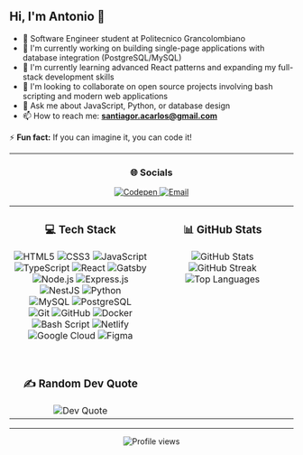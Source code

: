 <!-- Header & Introduction -->
## Hi, I'm Antonio 👋

- 🧠 Software Engineer student at Politecnico Grancolombiano
- 🔭 I'm currently working on building single-page applications with database integration (PostgreSQL/MySQL)
- 🌱 I'm currently learning advanced React patterns and expanding my full-stack development skills
- 🙌 I'm looking to collaborate on open source projects involving bash scripting and modern web applications
- 💬 Ask me about JavaScript, Python, or database design
- 📫 How to reach me: **santiagor.acarlos@gmail.com**

⚡ **Fun fact:** If you can imagine it, you can code it!

---

<!-- Socials Section -->
<div align="center">
  <h3>🌐 Socials</h3>
  <p>
    <a href="https://codepen.io/TonyS-dev" target="_blank">
      <img src="https://img.shields.io/badge/Codepen-000000?logo=codepen&logoColor=white" alt="Codepen"/>
    </a>
    <a href="mailto:santiagor.acarlos@gmail.com" target="_blank">
      <img src="https://img.shields.io/badge/Email-D14836?logo=gmail&logoColor=white" alt="Email"/>
    </a>
  </p>
</div>

<!-- Main content table: Tech Stack & GitHub Stats -->
<table>
  <tr>
    <!-- Left Column: Tech Stack & Dev Quote -->
    <td valign="top" width="50%">
      <div align="center">
        <h3>💻 Tech Stack</h3>
        <p>
          <!-- Frontend -->
          <img src="https://img.shields.io/badge/html5-%23E34F26.svg?style=for-the-badge&logo=html5&logoColor=white" alt="HTML5"/>
          <img src="https://img.shields.io/badge/css3-%231572B6.svg?style=for-the-badge&logo=css3&logoColor=white" alt="CSS3"/>
          <img src="https://img.shields.io/badge/javascript-%23323330.svg?style=for-the-badge&logo=javascript&logoColor=%23F7DF1E" alt="JavaScript"/>
          <img src="https://img.shields.io/badge/typescript-%233178C6.svg?style=for-the-badge&logo=typescript&logoColor=white" alt="TypeScript"/>
          <img src="https://img.shields.io/badge/react-%2320232a.svg?style=for-the-badge&logo=react&logoColor=%2361DAFB" alt="React"/>
          <img src="https://img.shields.io/badge/Gatsby-%23663399.svg?style=for-the-badge&logo=gatsby&logoColor=white" alt="Gatsby"/>
          <br>
          <!-- Backend -->
          <img src="https://img.shields.io/badge/node.js-6DA55F?style=for-the-badge&logo=node.js&logoColor=white" alt="Node.js"/>
          <img src="https://img.shields.io/badge/express.js-%23000000.svg?style=for-the-badge&logo=express&logoColor=white" alt="Express.js"/>
          <img src="https://img.shields.io/badge/nestjs-%23E0234E.svg?style=for-the-badge&logo=nestjs&logoColor=white" alt="NestJS"/>
          <img src="https://img.shields.io/badge/python-3670A0?style=for-the-badge&logo=python&logoColor=ffdd54" alt="Python"/>
          <br>
          <!-- Databases -->
          <img src="https://img.shields.io/badge/mysql-4479A1.svg?style=for-the-badge&logo=mysql&logoColor=white" alt="MySQL"/>
          <img src="https://img.shields.io/badge/postgres-%23316192.svg?style=for-the-badge&logo=postgresql&logoColor=white" alt="PostgreSQL"/>
          <br>
          <!-- DevOps, Cloud & Tools -->
          <img src="https://img.shields.io/badge/git-%23F05033.svg?style=for-the-badge&logo=git&logoColor=white" alt="Git"/>
          <img src="https://img.shields.io/badge/github-%23121011.svg?style=for-the-badge&logo=github&logoColor=white" alt="GitHub"/>
          <img src="https://img.shields.io/badge/docker-%230db7ed.svg?style=for-the-badge&logo=docker&logoColor=white" alt="Docker"/>
          <img src="https://img.shields.io/badge/bash_script-%23121011.svg?style=for-the-badge&logo=gnu-bash&logoColor=white" alt="Bash Script"/>
          <img src="https://img.shields.io/badge/netlify-%23000000.svg?style=for-the-badge&logo=netlify&logoColor=#00C7B7" alt="Netlify"/>
          <img src="https://img.shields.io/badge/GoogleCloud-%234285F4.svg?style=for-the-badge&logo=google-cloud&logoColor=white" alt="Google Cloud"/>
          <img src="https://img.shields.io/badge/figma-%23F24E1E.svg?style=for-the-badge&logo=figma&logoColor=white" alt="Figma"/>
        </p>
        <br>
        <h3>✍️ Random Dev Quote</h3>
        <img src="https://quotes-github-readme.vercel.app/api?type=vetical&theme=radical" alt="Dev Quote"/>
      </div>
    </td>
    <!-- Right Column: GitHub Stats -->
    <td valign="top" width="50%">
      <div align="center">
        <h3>📊 GitHub Stats</h3>
        <img src="https://github-readme-stats.vercel.app/api?username=TonyS-dev&theme=tokyonight&hide_border=true&include_all_commits=true&count_private=false" alt="GitHub Stats"/>
        <br/>
        <img src="https://nirzak-streak-stats.vercel.app/?user=TonyS-dev&theme=tokyonight&hide_border=true" alt="GitHub Streak"/>
        <br/>
        <img src="https://github-readme-stats.vercel.app/api/top-langs/?username=TonyS-dev&theme=tokyonight&hide_border=true&include_all_commits=false&count_private=false&layout=compact" alt="Top Languages"/>
      </div>
    </td>
  </tr>
</table>

---

    
<!-- Visitor Count -->
<div align="center">
  <img src="https://komarev.com/ghpvc/?username=TonyS-dev&style=flat-square&color=blue" alt="Profile views"/>
</div>
